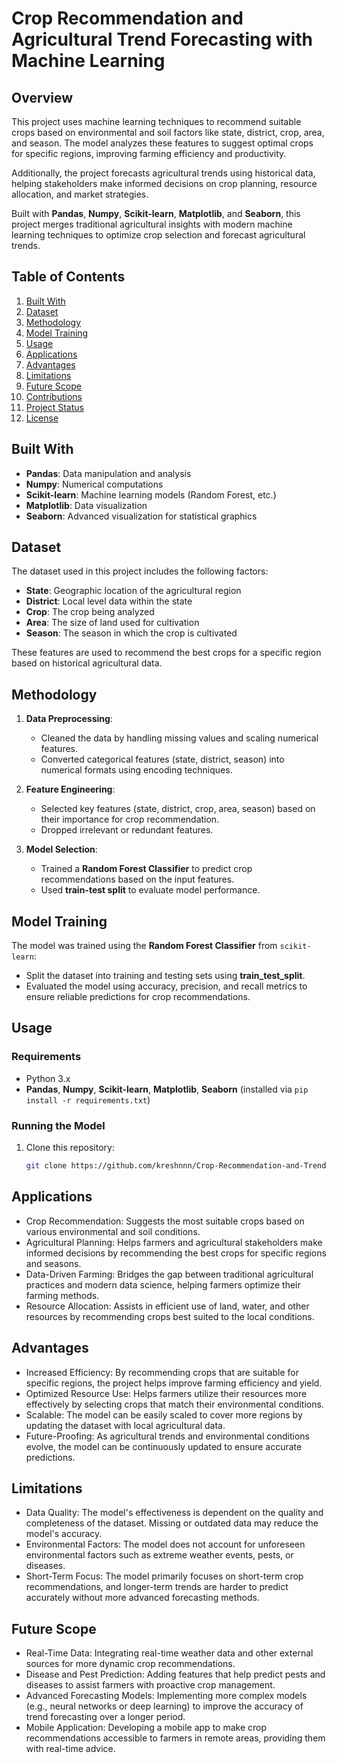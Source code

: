 # Crop Recommendation and Agricultural Trend Forecasting with Machine Learning

## Overview

This project uses machine learning techniques to recommend suitable crops based on environmental and soil factors like state, district, crop, area, and season. The model analyzes these features to suggest optimal crops for specific regions, improving farming efficiency and productivity.

Additionally, the project forecasts agricultural trends using historical data, helping stakeholders make informed decisions on crop planning, resource allocation, and market strategies.

Built with **Pandas**, **Numpy**, **Scikit-learn**, **Matplotlib**, and **Seaborn**, this project merges traditional agricultural insights with modern machine learning techniques to optimize crop selection and forecast agricultural trends.

## Table of Contents

1. [Built With](#built-with)
2. [Dataset](#dataset)
3. [Methodology](#methodology)
4. [Model Training](#model-training)
5. [Usage](#usage)
6. [Applications](#applications)
7. [Advantages](#advantages)
8. [Limitations](#limitations)
9. [Future Scope](#future-scope)
10. [Contributions](#contributions)
11. [Project Status](#project-status)
12. [License](#license)

## Built With

- **Pandas**: Data manipulation and analysis
- **Numpy**: Numerical computations
- **Scikit-learn**: Machine learning models (Random Forest, etc.)
- **Matplotlib**: Data visualization
- **Seaborn**: Advanced visualization for statistical graphics

## Dataset

The dataset used in this project includes the following factors:
- **State**: Geographic location of the agricultural region
- **District**: Local level data within the state
- **Crop**: The crop being analyzed
- **Area**: The size of land used for cultivation
- **Season**: The season in which the crop is cultivated

These features are used to recommend the best crops for a specific region based on historical agricultural data.

## Methodology

1. **Data Preprocessing**:
   - Cleaned the data by handling missing values and scaling numerical features.
   - Converted categorical features (state, district, season) into numerical formats using encoding techniques.

2. **Feature Engineering**:
   - Selected key features (state, district, crop, area, season) based on their importance for crop recommendation.
   - Dropped irrelevant or redundant features.

3. **Model Selection**:
   - Trained a **Random Forest Classifier** to predict crop recommendations based on the input features.
   - Used **train-test split** to evaluate model performance.

## Model Training

The model was trained using the **Random Forest Classifier** from `scikit-learn`:
- Split the dataset into training and testing sets using **train_test_split**.
- Evaluated the model using accuracy, precision, and recall metrics to ensure reliable predictions for crop recommendations.

## Usage

### Requirements

- Python 3.x
- **Pandas**, **Numpy**, **Scikit-learn**, **Matplotlib**, **Seaborn** (installed via `pip install -r requirements.txt`)

### Running the Model

1. Clone this repository:
   ```bash
   git clone https://github.com/kreshnnn/Crop-Recommendation-and-Trend-Forecasting-with-ML.git

## Applications

- Crop Recommendation: Suggests the most suitable crops based on various environmental and soil conditions.
- Agricultural Planning: Helps farmers and agricultural stakeholders make informed decisions by recommending the best crops for specific regions and seasons.
- Data-Driven Farming: Bridges the gap between traditional agricultural practices and modern data science, helping farmers optimize their farming methods.
- Resource Allocation: Assists in efficient use of land, water, and other resources by recommending crops best suited to the local conditions.

## Advantages

- Increased Efficiency: By recommending crops that are suitable for specific regions, the project helps improve farming efficiency and yield.
- Optimized Resource Use: Helps farmers utilize their resources more effectively by selecting crops that match their environmental conditions.
- Scalable: The model can be easily scaled to cover more regions by updating the dataset with local agricultural data.
- Future-Proofing: As agricultural trends and environmental conditions evolve, the model can be continuously updated to ensure accurate predictions.

## Limitations

- Data Quality: The model's effectiveness is dependent on the quality and completeness of the dataset. Missing or outdated data may reduce the model's accuracy.
- Environmental Factors: The model does not account for unforeseen environmental factors such as extreme weather events, pests, or diseases.
- Short-Term Focus: The model primarily focuses on short-term crop recommendations, and longer-term trends are harder to predict accurately without more advanced forecasting methods.

## Future Scope

- Real-Time Data: Integrating real-time weather data and other external sources for more dynamic crop recommendations.
- Disease and Pest Prediction: Adding features that help predict pests and diseases to assist farmers with proactive crop management.
- Advanced Forecasting Models: Implementing more complex models (e.g., neural networks or deep learning) to improve the accuracy of trend forecasting over a longer period.
- Mobile Application: Developing a mobile app to make crop recommendations accessible to farmers in remote areas, providing them with real-time advice.
